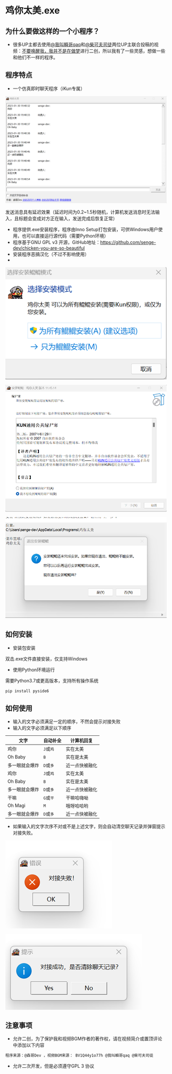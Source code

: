 # 鸡你太美.exe

## 为什么要做这样的一个小程序？

- 很多UP主都去使用[@我叫瞬哥qaq](https://space.bilibili.com/28284160)和[@柴可夫司徒](https://space.bilibili.com/93890857)两位UP主联合投稿的视频：[不要唤醒我，我并不是在做梦](https://www.bilibili.com/video/BV1Q44y1o77h/)进行二创，所以我有了一些灵感，想做一些和他们不一样的程序。

## 程序特点

- 一个仿真即时聊天程序（iKun专属）

![](image/demo.png)

发送消息具有延迟效果（延迟时间为0.2~1.5秒随机，计算机发送消息时无法输入，且标题会变成对方正在输入，发送完成后恢复正常）

- 程序提供.exe安装程序，程序由Inno Setup打包安装，可供Windows用户使用，也可以直接运行源代码（需要Python环境）
- 程序基于GNU GPL v3 开源，GitHub地址：https://github.com/senge-dev/chicken-you-are-so-beautiful
- 安装程序恶搞汉化（不过不影响使用）
- 

![](image/permission.png)

![](image/license.png)

![](image/quit.png)

## 如何安装

- 安装包安装

双击.exe文件直接安装，仅支持Windows

- 使用Python环境运行

需要Python3.7或更高版本，支持所有操作系统

```bash
pip install pyside6
```

## 如何使用

- 输入的文字必须满足一定的顺序，不然会提示对接失败
- 输入的文字必须满足以下顺序

| 文字           | 自动补全  | 计算机回复     |
| -------------- | --------- | -------------- |
| 鸡你           | `J`或`鸡` | 实在太美       |
| Oh Baby        | `B`       | 实在是太美     |
| 多一眼就会爆炸 | `D`或`多` | 近一点快被融化 |
| 鸡你           | `J`或`鸡` | 实在太美       |
| Oh Baby        | `B`       | 实在是太美     |
| 多一眼就会爆炸 | `D`或`多` | 近一点快被融化 |
| 干嘛           | `G`或`干` | 干嘛哈嗨呦     |
| Oh Magi        | `M`       | 哦呀哈哈哟     |
| 多一眼就会爆炸 | `D`或`多` | 近一点快被融化 |

- 如果输入的文字次序不对或不是上述文字，则会自动清空聊天记录并弹窗提示对接失败。

![](image/error.png)

![](image/success.png)

## 注意事项

- 允许二创，为了保护我和视频BGM作者的著作权，请在视频简介或置顶评论中添加以下内容

```bash
程序来源：@森哥Dev ，视频BGM来源： BV1Q44y1o77h @我叫瞬哥qaq @柴可夫司徒
```

- 允许二次开发，但是必须遵守GPL 3 协议
